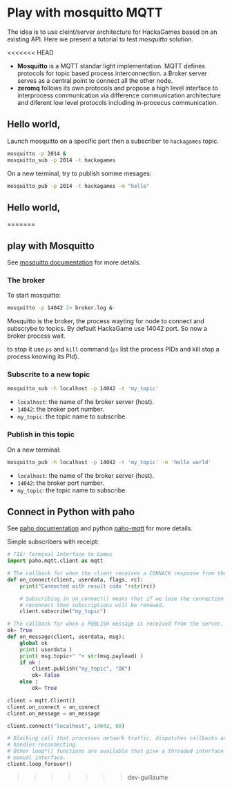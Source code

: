# Play with mosquitto MQTT

The idea is to use cleint/server architecture for HackaGames based on an existing API.
Here we present a tutorial to test _mosquitto_ solution.

<<<<<<< HEAD
- **Mosquitto** is a MQTT standar light implementation. MQTT defines protocols for topic based process interconnection. a Broker server serves as a central point to connect all the other node.
- **zeromq** follows its own protocols and propose a high level interface to interprocess communication via difference communication architecture and diferent low level protocols including in-procecus communication.

## Hello world,

Launch mosquitto on a specific port then a subscriber to `hackagames` topic.

```sh
mosquitto -p 2014 &
mosquitto_sub -p 2014 -t hackagames
```

On a new terminal, try to publish somme mesages:

```sh
mosquitto_pub -p 2014 -t hackagames -m "hello"
```

## Hello world,
=======
## play with Mosquitto

See [mosquitto documentation](http://mosquitto.org/documentation/) for more details.

### The broker

To start mosquitto:

```sh
mosquitto -p 14042 2> broker.log &
```

Mosquitto is the broker, the process wayting for node to connect and subscrybe to topics.
By default HackaGame use 14042 port.
So now a broker process wait.

to stop it use `ps` and `kill` command (`ps` list the process PIDs and kill stop a process knowing its PId).

### Subscrite to a new topic

```sh
mosquitto_sub -h localhost -p 14042 -t 'my_topic'
```

- `localhost`: the name of the broker server (host).
- `14042`: the broker port number.
- `my_topic`: the topic name to subscribe.

### Publish in this topic

On a new terminal: 

```sh
mosquitto_pub -h localhost -p 14042 -t 'my_topic' -m 'hello world'
```

- `localhost`: the name of the broker server (host).
- `14042`: the broker port number.
- `my_topic`: the topic name to subscribe.

## Connect in Python with paho

See [paho documentation](https://www.eclipse.org/paho/index.php?page=documentation.php) and  python [paho-mqtt](https://pypi.org/project/paho-mqtt) for more details.

Simple subscribers with receipt: 

```python
# TIG: Terminal Interface to Games
import paho.mqtt.client as mqtt

# The callback for when the client receives a CONNACK response from the server.
def on_connect(client, userdata, flags, rc):
    print("Connected with result code "+str(rc))

    # Subscribing in on_connect() means that if we lose the connection and
    # reconnect then subscriptions will be renewed.
    client.subscribe("my_topic")

# The callback for when a PUBLISH message is received from the server.
ok= True
def on_message(client, userdata, msg):
    global ok
    print( userdata )
    print( msg.topic+" "+ str(msg.payload) )
    if ok :
        client.publish("my_topic", "OK")
        ok= False
    else :
        ok= True

client = mqtt.Client()
client.on_connect = on_connect
client.on_message = on_message

client.connect("localhost", 14042, 60)

# Blocking call that processes network traffic, dispatches callbacks and
# handles reconnecting.
# Other loop*() functions are available that give a threaded interface and a
# manual interface.
client.loop_forever()
```
>>>>>>> dev-guillaume
